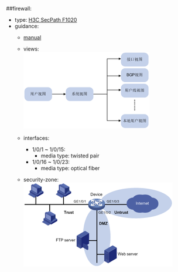 ##firewall:
 * type: [H3C SecPath F1020](http://www.h3c.com.cn/Service/Document_Center/IP_Security/FW_VPN/F1020/)
 * guidance: 
	 * [manual](http://www.h3c.com.cn/Service/Document_Center/IP_Security/AQWG/H3C_SecPath_M9000/Configure/Operation_Manual/H3C_CG(V7)(R9115_ESS8206_ESS9204)-5W103/01/)
	 * views:  
	![](images/views.png)
	
	 * interfaces:
		 * 1/0/1 ~ 1/0/15:
			 * media type: twisted pair
		 * 1/0/16 ~ 1/0/23:
			 * media type: optical fiber

	 * security-zone:  
	![](images/topo.png)